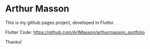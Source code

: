 # Arthur Masson
This is my github pages project, developed in Flutter.

Flutter Code: https://github.com/ArtMasson/arthurmasson_portfolio

Thanks!
